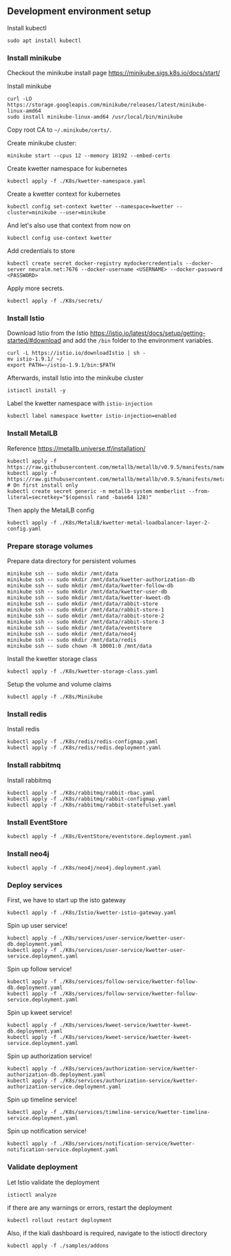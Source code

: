 ## Development environment setup
Install kubectl
```
sudo apt install kubectl
```

### Install minikube
Checkout the minikube install page https://minikube.sigs.k8s.io/docs/start/

Install minikube
```
curl -LO https://storage.googleapis.com/minikube/releases/latest/minikube-linux-amd64
sudo install minikube-linux-amd64 /usr/local/bin/minikube
```

Copy root CA to `~/.minikube/certs/`.

Create minikube cluster:
```
minikube start --cpus 12 --memory 18192 --embed-certs
```
Create kwetter namespace for kubernetes
```
kubectl apply -f ./K8s/kwetter-namespace.yaml
```
Create a kwetter context for kubernetes
```
kubectl config set-context kwetter --namespace=kwetter --cluster=minikube --user=minikube
```
And let's also use that context from now on
```
kubectl config use-context kwetter
```
Add credentials to store
```
kubectl create secret docker-registry mydockercredentials --docker-server neuralm.net:7676 --docker-username <USERNAME> --docker-password <PASSWORD>
```
Apply more secrets.
```
kubectl apply -f ./K8s/secrets/
```

### Install Istio
Download Istio from the Istio https://istio.io/latest/docs/setup/getting-started/#download
and add the `/bin` folder to the environment variables.
```
curl -L https://istio.io/downloadIstio | sh -
mv istio-1.9.1/ ~/
export PATH=~/istio-1.9.1/bin:$PATH
```
Afterwards, install Istio into the minikube cluster
```
istioctl install -y
```
Label the kwetter namespace with `istio-injection`
```
kubectl label namespace kwetter istio-injection=enabled
```

### Install MetalLB
Reference https://metallb.universe.tf/installation/
```
kubectl apply -f https://raw.githubusercontent.com/metallb/metallb/v0.9.5/manifests/namespace.yaml
kubectl apply -f https://raw.githubusercontent.com/metallb/metallb/v0.9.5/manifests/metallb.yaml
# On first install only
kubectl create secret generic -n metallb-system memberlist --from-literal=secretkey="$(openssl rand -base64 128)"
```
Then apply the MetalLB config
```
kubectl apply -f ./K8s/MetalLB/kwetter-metal-loadbalancer-layer-2-config.yaml
```

### Prepare storage volumes
Prepare data directory for persistent volumes
```
minikube ssh -- sudo mkdir /mnt/data
minikube ssh -- sudo mkdir /mnt/data/kwetter-authorization-db
minikube ssh -- sudo mkdir /mnt/data/kwetter-follow-db
minikube ssh -- sudo mkdir /mnt/data/kwetter-user-db
minikube ssh -- sudo mkdir /mnt/data/kwetter-kweet-db
minikube ssh -- sudo mkdir /mnt/data/rabbit-store
minikube ssh -- sudo mkdir /mnt/data/rabbit-store-1
minikube ssh -- sudo mkdir /mnt/data/rabbit-store-2
minikube ssh -- sudo mkdir /mnt/data/rabbit-store-3
minikube ssh -- sudo mkdir /mnt/data/eventstore
minikube ssh -- sudo mkdir /mnt/data/neo4j
minikube ssh -- sudo mkdir /mnt/data/redis
minikube ssh -- sudo chown -R 10001:0 /mnt/data
```

Install the kwetter storage class
```
kubectl apply -f ./K8s/kwetter-storage-class.yaml
```
Setup the volume and volume claims
```
kubectl apply -f ./K8s/Minikube
```

### Install redis
Install redis
```
kubectl apply -f ./K8s/redis/redis-configmap.yaml
kubectl apply -f ./K8s/redis/redis.deployment.yaml
```

### Install rabbitmq
Install rabbitmq
```
kubectl apply -f ./K8s/rabbitmq/rabbit-rbac.yaml
kubectl apply -f ./K8s/rabbitmq/rabbit-configmap.yaml
kubectl apply -f ./K8s/rabbitmq/rabbit-statefulset.yaml
```

### Install EventStore
```
kubectl apply -f ./K8s/EventStore/eventstore.deployment.yaml
```

### Install neo4j
```
kubectl apply -f ./K8s/neo4j/neo4j.deployment.yaml
```

### Deploy services
First, we have to start up the isto gateway
```
kubectl apply -f ./K8s/Istio/kwetter-istio-gateway.yaml
```

Spin up user service!
```
kubectl apply -f ./K8s/services/user-service/kwetter-user-db.deployment.yaml
kubectl apply -f ./K8s/services/user-service/kwetter-user-service.deployment.yaml
```

Spin up follow service!
```
kubectl apply -f ./K8s/services/follow-service/kwetter-follow-db.deployment.yaml
kubectl apply -f ./K8s/services/follow-service/kwetter-follow-service.deployment.yaml
```

Spin up kweet service!
```
kubectl apply -f ./K8s/services/kweet-service/kwetter-kweet-db.deployment.yaml
kubectl apply -f ./K8s/services/kweet-service/kwetter-kweet-service.deployment.yaml
```

Spin up authorization service!
```
kubectl apply -f ./K8s/services/authorization-service/kwetter-authorization-db.deployment.yaml
kubectl apply -f ./K8s/services/authorization-service/kwetter-authorization-service.deployment.yaml
```

Spin up timeline service!
```
kubectl apply -f ./K8s/services/timeline-service/kwetter-timeline-service.deployment.yaml
```

Spin up notification service!
```
kubectl apply -f ./K8s/services/notification-service/kwetter-notification-service.deployment.yaml
```

### Validate deployment
Let Istio validate the deployment
```
istioctl analyze
```
if there are any warnings or errors, restart the deployment
```
kubectl rollout restart deployment
```

Also, if the kiali dashboard is required, navigate to the istioctl directory
```
kubectl apply -f ./samples/addons
```